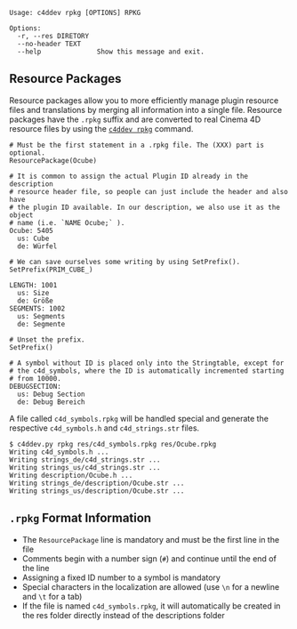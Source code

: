     Usage: c4ddev rpkg [OPTIONS] RPKG

    Options:
      -r, --res DIRETORY
      --no-header TEXT
      --help              Show this message and exit.

## Resource Packages

Resource packages allow you to more efficiently manage plugin resource files
and translations by merging all information into a single file. Resource
packages have the `.rpkg` suffix and are converted to real Cinema 4D resource
files by using the [`c4ddev rpkg`](cli#rpkg) command.

    # Must be the first statement in a .rpkg file. The (XXX) part is optional.
    ResourcePackage(Ocube)

    # It is common to assign the actual Plugin ID already in the description
    # resource header file, so people can just include the header and also have
    # the plugin ID available. In our description, we also use it as the object
    # name (i.e. `NAME Ocube;` ).
    Ocube: 5405
      us: Cube
      de: Würfel

    # We can save ourselves some writing by using SetPrefix().
    SetPrefix(PRIM_CUBE_)

    LENGTH: 1001
      us: Size
      de: Größe
    SEGMENTS: 1002
      us: Segments
      de: Segmente

    # Unset the prefix.
    SetPrefix()

    # A symbol without ID is placed only into the Stringtable, except for
    # the c4d_symbols, where the ID is automatically incremented starting
    # from 10000.
    DEBUGSECTION:
      us: Debug Section
      de: Debug Bereich

A file called `c4d_symbols.rpkg` will be handled special and generate the respective
`c4d_symbols.h` and `c4d_strings.str` files.

    $ c4ddev.py rpkg res/c4d_symbols.rpkg res/Ocube.rpkg
    Writing c4d_symbols.h ...
    Writing strings_de/c4d_strings.str ...
    Writing strings_us/c4d_strings.str ...
    Writing description/Ocube.h ...
    Writing strings_de/description/Ocube.str ...
    Writing strings_us/description/Ocube.str ...

## `.rpkg` Format Information

* The `ResourcePackage` line is mandatory and must be the first line in the file
* Comments begin with a number sign (`#`) and continue until the end of the line
* Assigning a fixed ID number to a symbol is mandatory
* Special characters in the localization are allowed (use `\n` for a newline and `\t` for a tab)
* If the file is named `c4d_symbols.rpkg`, it will automatically be created in the res folder
  directly instead of the descriptions folder
